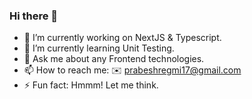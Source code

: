 ### Hi there 👋


- 🔭 I’m currently working on NextJS & Typescript.
- 🌱 I’m currently learning Unit Testing.
- 💬 Ask me about any Frontend technologies. 
- 📫 How to reach me: ✉️ prabeshregmi17@gmail.com
- ⚡ Fun fact: Hmmm! Let me think.
